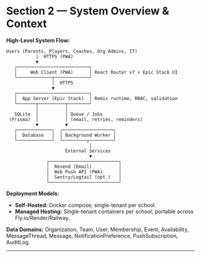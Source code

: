# Section 2 — System Overview & Context

**High-Level System Flow:**

```
Users (Parents, Players, Coaches, Org Admins, IT)
           │  HTTPS (PWA)
           ▼
   ┌───────────────────────────┐
   │     Web Client (PWA)      │ React Router v7 + Epic Stack UI
   └─────────────┬─────────────┘
                 │  HTTPS
                 ▼
   ┌───────────────────────────┐
   │  App Server (Epic Stack)  │ Remix runtime, RBAC, validation
   └───────┬──────────┬────────┘
           │          │
   SQLite  │          │ Queue / Jobs
 (Prisma)  │          │ (email, retries, reminders)
           ▼          ▼
   ┌─────────────┐  ┌───────────────────┐
   │  Database   │  │ Background Worker │
   └─────────────┘  └─────────┬─────────┘
                               │
                      External Services
                               ▼
               ┌──────────────────────────┐
               │  Resend (Email)          │
               │  Web Push API (PWA)      │
               │  Sentry/Logtail (opt.)   │
               └──────────────────────────┘
```

**Deployment Models:**

- **Self-Hosted:** Docker compose; single-tenant per school.
- **Managed Hosting:** Single-tenant containers per school; portable across
  Fly.io/Render/Railway.

**Data Domains:** Organization, Team, User, Membership, Event, Availability,
MessageThread, Message, NotificationPreference, PushSubscription, AuditLog.

---
